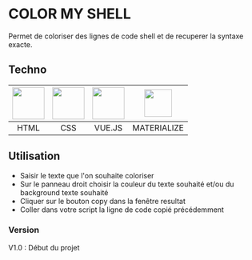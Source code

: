 # COLOR MY SHELL 
Permet de coloriser des lignes de code shell et de recuperer la syntaxe exacte.
## Techno
| <img src="https://cdn0.iconfinder.com/data/icons/HTML5/64/HTML_Badge.png" width="64">  | <img src="https://image.flaticon.com/icons/svg/732/732190.svg" width="64">  |  <img src="http://blog.xebia.fr/wp-content/uploads/2016/11/vuejs-logo-5-300x300.png" width="64"> | <img src="https://seeklogo.com/images/M/materialize-logo-0FCAD8A6F8-seeklogo.com.png" height="55">  |
| :------------: | :------------: | :------------: | :------------: |
| HTML  | CSS  |  VUE.JS |  MATERIALIZE |

## Utilisation

- Saisir le texte que l'on souhaite coloriser
- Sur le panneau droit choisir la couleur du texte souhaité et/ou du background texte souhaité
- Cliquer sur le bouton copy dans la fenêtre resultat
- Coller dans votre script la ligne de code copié précédemment

### Version

V1.0 : Début du projet 





